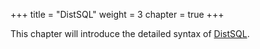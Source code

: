 +++
title = "DistSQL"
weight = 3
chapter = true
+++

This chapter will introduce the detailed syntax of [DistSQL](/en/concepts/distsql/).
